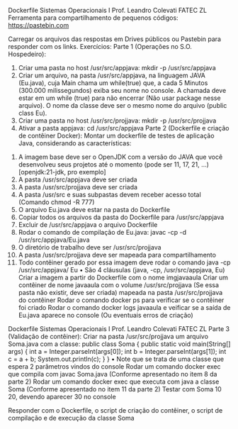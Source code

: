 Dockerfile Sistemas Operacionais I
Prof. Leandro Colevati FATEC ZL
Ferramenta para compartilhamento de pequenos códigos:
https://pastebin.com

Carregar os arquivos das respostas em Drives públicos ou Pastebin para responder com os links.
Exercícios:
Parte 1 (Operações no S.O. Hospedeiro):
1. Criar uma pasta no host /usr/src/appjava: mkdir -p /usr/src/appjava
2. Criar um arquivo, na pasta /usr/src/appjava, na linguagem JAVA (Eu.java), cuja Main chama um
while(true) que, a cada 5 Minutos (300.000 milissegundos) exiba seu nome no console. A chamada
deve estar em um while (true) para não encerrar (Não usar package nesse arquivo). O nome da
classe deve ser o mesmo nome do arquivo (public class Eu).
3. Criar uma pasta no host /usr/src/projjava: mkdir -p /usr/src/projjava
4. Ativar a pasta appjava: cd /usr/src/appjava
Parte 2 (Dockerfile e criação de contêiner Docker):
Montar um dockerfile de testes de aplicação Java, considerando as características:
1) A imagem base deve ser o OpenJDK com a versão do JAVA que você desenvolveu seus projetos até o
momento (pode ser 11, 17, 21, ...) [openjdk:21-jdk, pro exemplo]
2) A pasta /usr/src/appjava deve ser criada
3) A pasta /usr/src/projjava deve ser criada
4) A pasta /usr/src e suas subpastas devem receber acesso total (Comando chmod -R 777)
5) O arquivo Eu.java deve estar na pasta do Dockerfile
6) Copiar todos os arquivos da pasta do Dockerfile para /usr/src/appjava
7) Excluir de /usr/src/appjava o arquivo Dockerfile
8) Rodar o comando de compilação de Eu.java: javac -cp -d /usr/src/appjava/Eu.java
9) O diretório de trabalho deve ser /usr/src/projjava
10) A pasta /usr/src/projjava deve ser mapeada para compartilhamento
11) Todo contêiner gerado por essa imagem deve rodar o comando java -cp /usr/src/appjava/ Eu
• São 4 cláusulas (java, -cp, /usr/src/appjava, Eu)
Criar a imagem a partir do Dockerfile com o nome imgjavaaula
Criar um contêiner de nome javaaula com o volume /usr/src/projjava (Se essa pasta não existir, deve
ser criada) mapeada na pasta /usr/src/projjava do contêiner
Rodar o comando docker ps para verificar se o contêiner foi criado
Rodar o comando docker logs javaaula e veificar se a saída de Eu.java aparece no console (Ou
eventuais erros de criação)

Dockerfile Sistemas Operacionais I
Prof. Leandro Colevati FATEC ZL
Parte 3 (Validação de contêiner):
Criar na pasta /usr/src/projjava um arquivo Soma.java com a classe:
public class Soma {
public static void main(String[] args) {
int a = Integer.parseInt(args[0]);
int b = Integer.parseInt(args[1]);
int c = a + b;
System.out.println(c);
}
}
• Note que se trata de uma classe que espera 2 parâmetros vindos do console
Rodar um comando docker exec que compila com javac Soma.java (Conforme apresentado no item 8
da parte 2)
Rodar um comando docker exec que executa com java a classe Soma (Conforme apresentado no item
11 da parte 2)
Testar com Soma 10 20, devendo aparecer 30 no console

Responder com o Dockerfile, o script de criação do contêiner, o script de compilação e de execução
da classe Soma
